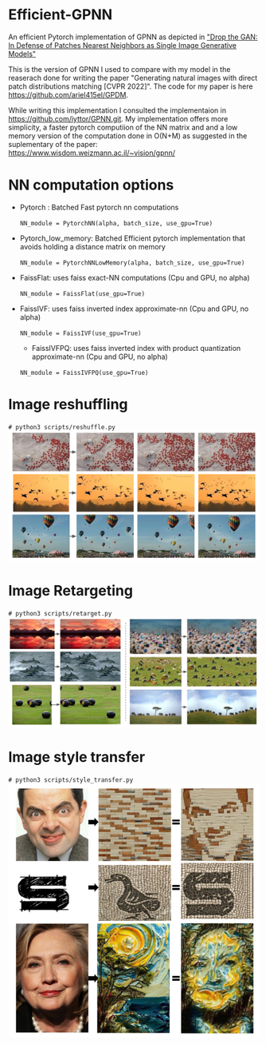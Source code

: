 # Efficient-GPNN
An efficient Pytorch implementation of GPNN as depicted in ["Drop the GAN: In Defense of Patches Nearest Neighbors as Single Image Generative Models"](https://arxiv.org/abs/2103.15545)

This is the version of GPNN I used to compare with my model in the reaserach done for writing the paper "Generating natural images with direct patch distributions matching [CVPR 2022]". The code for my paper is here https://github.com/ariel415el/GPDM.

While writing this implementation I consulted the implementaion in https://github.com/iyttor/GPNN.git.
My implementation offers more simplicity, a faster pytorch computiion of the NN matrix and and a low memory version of the computation done in O(N+M) as suggested in the suplementary of the paper: https://www.wisdom.weizmann.ac.il/~vision/gpnn/

# NN computation options
- Pytorch : Batched Fast pytorch nn computations

  `NN_module = PytorchNN(alpha, batch_size, use_gpu=True)`
- Pytorch_low_memory: Batched Efficient pytorch implementation that avoids holding a distance matrix on memory

  `NN_module = PytorchNNLowMemory(alpha, batch_size, use_gpu=True)`
- FaissFlat: uses faiss exact-NN computations (Cpu and GPU, no alpha)

  `NN_module = FaissFlat(use_gpu=True)`
- FaissIVF: uses faiss inverted index approximate-nn (Cpu and GPU, no alpha)

  `NN_module = FaissIVF(use_gpu=True)`
  - FaissIVFPQ: uses faiss inverted index with product quantization approximate-nn (Cpu and GPU, no alpha)
  
  `NN_module = FaissIVFPQ(use_gpu=True)`


# Image reshuffling
`# python3 scripts/reshuffle.py`
![reshuffle](/Readme_images/reshuffle.png)

# Image Retargeting
`# python3 scripts/retarget.py`
![retarget](/Readme_images/retarget.png)

# Image style transfer
`# python3 scripts/style_transfer.py`
![style_transfer](/Readme_images/style_transfer.png)

